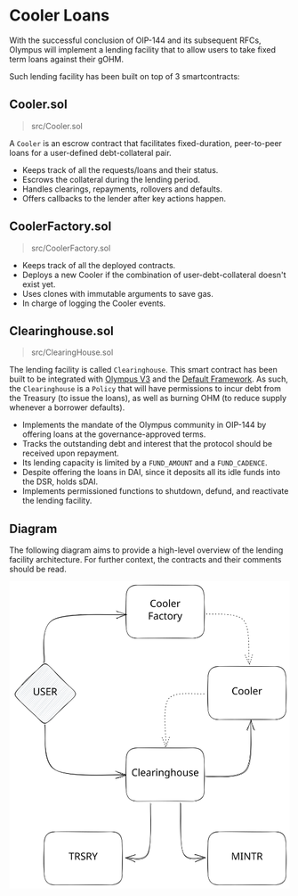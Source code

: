 # Cooler Loans

With the successful conclusion of OIP-144 and its subsequent RFCs, Olympus will implement a lending facility that to allow users to take fixed term loans against their gOHM.

Such lending facility has been built on top of 3 smartcontracts:

## Cooler.sol

> src/Cooler.sol

A `Cooler` is an escrow contract that facilitates fixed-duration, peer-to-peer loans for a user-defined debt-collateral pair.

- Keeps track of all the requests/loans and their status.
- Escrows the collateral during the lending period.
- Handles clearings, repayments, rollovers and defaults.
- Offers callbacks to the lender after key actions happen.

## CoolerFactory.sol

> src/CoolerFactory.sol

- Keeps track of all the deployed contracts.
- Deploys a new Cooler if the combination of user-debt-collateral doesn't exist yet.
- Uses clones with immutable arguments to save gas.
- In charge of logging the Cooler events.

## Clearinghouse.sol

> src/ClearingHouse.sol

The lending facility is called `Clearinghouse`. This smart contract has been built to be integrated with [Olympus V3](https://github.com/OlympusDAO/olympus-v3) and the [Default Framework](https://github.com/fullyallocated/Default). As such, the `Clearinghouse` is a `Policy` that will have permissions to incur debt from the Treasury (to issue the loans), as well as burning OHM (to reduce supply whenever a borrower defaults).

- Implements the mandate of the Olympus community in OIP-144 by offering loans at the governance-approved terms.
- Tracks the outstanding debt and interest that the protocol should be received upon repayment.
- Its lending capacity is limited by a `FUND_AMOUNT` and a `FUND_CADENCE`.
- Despite offering the loans in DAI, since it deposits all its idle funds into the DSR, holds sDAI.
- Implements permissioned functions to shutdown, defund, and reactivate the lending facility.

## Diagram

The following diagram aims to provide a high-level overview of the lending facility architecture. For further context, the contracts and their comments should be read.

![](/cooler-loans-diagram.svg)